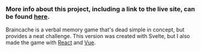 ### More info about this project, including a link to the live site, can be found [here](https://liamrobertson.pages.dev/projects/braincache).

Braincache is a verbal memory game that's dead simple in concept, but provides a neat challenge. This version was created with Svelte, but I also made the game with [React](https://github.com/repercussive/braincache-react) and [Vue](https://github.com/repercussive/braincache-vue).
